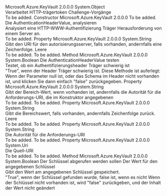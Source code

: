 <Type Name="HttpBearerChallenge" FullName="Microsoft.Azure.KeyVault.HttpBearerChallenge">
  <TypeSignature Language="C#" Value="public sealed class HttpBearerChallenge" />
  <TypeSignature Language="ILAsm" Value=".class public auto ansi sealed beforefieldinit HttpBearerChallenge extends System.Object" />
  <TypeSignature Language="DocId" Value="T:Microsoft.Azure.KeyVault.HttpBearerChallenge" />
  <TypeSignature Language="VB.NET" Value="Public NotInheritable Class HttpBearerChallenge" />
  <TypeSignature Language="F#" Value="type HttpBearerChallenge = class" />
  <AssemblyInfo>
    <AssemblyName>Microsoft.Azure.KeyVault</AssemblyName>
    <AssemblyVersion>2.0.0.0</AssemblyVersion>
  </AssemblyInfo>
  <Base>
    <BaseTypeName>System.Object</BaseTypeName>
  </Base>
  <Interfaces />
  <Docs>
    <summary>
            Verarbeitet HTTP-trägertoken Challenge-Vorgänge
            </summary>
    <remarks>To be added.</remarks>
  </Docs>
  <Members>
    <Member MemberName=".ctor">
      <MemberSignature Language="C#" Value="public HttpBearerChallenge (Uri requestUri, string challenge);" />
      <MemberSignature Language="ILAsm" Value=".method public hidebysig specialname rtspecialname instance void .ctor(class System.Uri requestUri, string challenge) cil managed" />
      <MemberSignature Language="DocId" Value="M:Microsoft.Azure.KeyVault.HttpBearerChallenge.#ctor(System.Uri,System.String)" />
      <MemberSignature Language="VB.NET" Value="Public Sub New (requestUri As Uri, challenge As String)" />
      <MemberSignature Language="F#" Value="new Microsoft.Azure.KeyVault.HttpBearerChallenge : Uri * string -&gt; Microsoft.Azure.KeyVault.HttpBearerChallenge" Usage="new Microsoft.Azure.KeyVault.HttpBearerChallenge (requestUri, challenge)" />
      <MemberType>Constructor</MemberType>
      <AssemblyInfo>
        <AssemblyName>Microsoft.Azure.KeyVault</AssemblyName>
        <AssemblyVersion>2.0.0.0</AssemblyVersion>
      </AssemblyInfo>
      <Parameters>
        <Parameter Name="requestUri" Type="System.Uri" />
        <Parameter Name="challenge" Type="System.String" />
      </Parameters>
      <Docs>
        <param name="requestUri">To be added.</param>
        <param name="challenge">Die AuthenticationHeaderValue, analysieren</param>
        <summary>
            Analysiert eine HTTP-WWW-Authentifizierung Träger Herausforderung von einem Server an.
            </summary>
        <remarks>To be added.</remarks>
      </Docs>
    </Member>
    <Member MemberName="AuthorizationServer">
      <MemberSignature Language="C#" Value="public string AuthorizationServer { get; }" />
      <MemberSignature Language="ILAsm" Value=".property instance string AuthorizationServer" />
      <MemberSignature Language="DocId" Value="P:Microsoft.Azure.KeyVault.HttpBearerChallenge.AuthorizationServer" />
      <MemberSignature Language="VB.NET" Value="Public ReadOnly Property AuthorizationServer As String" />
      <MemberSignature Language="F#" Value="member this.AuthorizationServer : string" Usage="Microsoft.Azure.KeyVault.HttpBearerChallenge.AuthorizationServer" />
      <MemberType>Property</MemberType>
      <AssemblyInfo>
        <AssemblyName>Microsoft.Azure.KeyVault</AssemblyName>
        <AssemblyVersion>2.0.0.0</AssemblyVersion>
      </AssemblyInfo>
      <ReturnValue>
        <ReturnType>System.String</ReturnType>
      </ReturnValue>
      <Docs>
        <summary>
            Gibt den URI für den autorisierungsserver, falls vorhanden, andernfalls eine Zeichenfolge. Leere
            </summary>
        <value>To be added.</value>
        <remarks>To be added.</remarks>
      </Docs>
    </Member>
    <Member MemberName="IsBearerChallenge">
      <MemberSignature Language="C#" Value="public static bool IsBearerChallenge (string challenge);" />
      <MemberSignature Language="ILAsm" Value=".method public static hidebysig bool IsBearerChallenge(string challenge) cil managed" />
      <MemberSignature Language="DocId" Value="M:Microsoft.Azure.KeyVault.HttpBearerChallenge.IsBearerChallenge(System.String)" />
      <MemberSignature Language="VB.NET" Value="Public Shared Function IsBearerChallenge (challenge As String) As Boolean" />
      <MemberSignature Language="F#" Value="static member IsBearerChallenge : string -&gt; bool" Usage="Microsoft.Azure.KeyVault.HttpBearerChallenge.IsBearerChallenge challenge" />
      <MemberType>Method</MemberType>
      <AssemblyInfo>
        <AssemblyName>Microsoft.Azure.KeyVault</AssemblyName>
        <AssemblyVersion>2.0.0.0</AssemblyVersion>
      </AssemblyInfo>
      <ReturnValue>
        <ReturnType>System.Boolean</ReturnType>
      </ReturnValue>
      <Parameters>
        <Parameter Name="challenge" Type="System.String" />
      </Parameters>
      <Docs>
        <param name="challenge">Die AuthenticationHeaderValue testen</param>
        <summary>
            Testet, ob ein Authentifizierungsheader Träger schwierig ist
            </summary>
        <returns>"True", wenn der Header Träger schwierig ist.</returns>
        <remarks>
            Diese Methode ist auferlegt: Wenn der Parameter null ist, oder das Schema im Header nicht vorhanden ist, und klicken Sie dann einfach "false" zurückgegeben.
            </remarks>
      </Docs>
    </Member>
    <Member MemberName="Resource">
      <MemberSignature Language="C#" Value="public string Resource { get; }" />
      <MemberSignature Language="ILAsm" Value=".property instance string Resource" />
      <MemberSignature Language="DocId" Value="P:Microsoft.Azure.KeyVault.HttpBearerChallenge.Resource" />
      <MemberSignature Language="VB.NET" Value="Public ReadOnly Property Resource As String" />
      <MemberSignature Language="F#" Value="member this.Resource : string" Usage="Microsoft.Azure.KeyVault.HttpBearerChallenge.Resource" />
      <MemberType>Property</MemberType>
      <AssemblyInfo>
        <AssemblyName>Microsoft.Azure.KeyVault</AssemblyName>
        <AssemblyVersion>2.0.0.0</AssemblyVersion>
      </AssemblyInfo>
      <ReturnValue>
        <ReturnType>System.String</ReturnType>
      </ReturnValue>
      <Docs>
        <summary>
            Gibt der Bereich-Wert, wenn vorhanden ist, andernfalls die Autorität für die Anforderungs-URI, die im Konstruktor angegebenen
            </summary>
        <value>To be added.</value>
        <remarks>To be added.</remarks>
      </Docs>
    </Member>
    <Member MemberName="Scope">
      <MemberSignature Language="C#" Value="public string Scope { get; }" />
      <MemberSignature Language="ILAsm" Value=".property instance string Scope" />
      <MemberSignature Language="DocId" Value="P:Microsoft.Azure.KeyVault.HttpBearerChallenge.Scope" />
      <MemberSignature Language="VB.NET" Value="Public ReadOnly Property Scope As String" />
      <MemberSignature Language="F#" Value="member this.Scope : string" Usage="Microsoft.Azure.KeyVault.HttpBearerChallenge.Scope" />
      <MemberType>Property</MemberType>
      <AssemblyInfo>
        <AssemblyName>Microsoft.Azure.KeyVault</AssemblyName>
        <AssemblyVersion>2.0.0.0</AssemblyVersion>
      </AssemblyInfo>
      <ReturnValue>
        <ReturnType>System.String</ReturnType>
      </ReturnValue>
      <Docs>
        <summary>
            Gibt die Bereichswert, falls vorhanden, andernfalls Zeichenfolge zurück. Leere
            </summary>
        <value>To be added.</value>
        <remarks>To be added.</remarks>
      </Docs>
    </Member>
    <Member MemberName="SourceAuthority">
      <MemberSignature Language="C#" Value="public string SourceAuthority { get; }" />
      <MemberSignature Language="ILAsm" Value=".property instance string SourceAuthority" />
      <MemberSignature Language="DocId" Value="P:Microsoft.Azure.KeyVault.HttpBearerChallenge.SourceAuthority" />
      <MemberSignature Language="VB.NET" Value="Public ReadOnly Property SourceAuthority As String" />
      <MemberSignature Language="F#" Value="member this.SourceAuthority : string" Usage="Microsoft.Azure.KeyVault.HttpBearerChallenge.SourceAuthority" />
      <MemberType>Property</MemberType>
      <AssemblyInfo>
        <AssemblyName>Microsoft.Azure.KeyVault</AssemblyName>
        <AssemblyVersion>2.0.0.0</AssemblyVersion>
      </AssemblyInfo>
      <ReturnValue>
        <ReturnType>System.String</ReturnType>
      </ReturnValue>
      <Docs>
        <summary>
            Die Autorität für die Anforderungs-URI
            </summary>
        <value>To be added.</value>
        <remarks>To be added.</remarks>
      </Docs>
    </Member>
    <Member MemberName="SourceUri">
      <MemberSignature Language="C#" Value="public Uri SourceUri { get; }" />
      <MemberSignature Language="ILAsm" Value=".property instance class System.Uri SourceUri" />
      <MemberSignature Language="DocId" Value="P:Microsoft.Azure.KeyVault.HttpBearerChallenge.SourceUri" />
      <MemberSignature Language="VB.NET" Value="Public ReadOnly Property SourceUri As Uri" />
      <MemberSignature Language="F#" Value="member this.SourceUri : Uri" Usage="Microsoft.Azure.KeyVault.HttpBearerChallenge.SourceUri" />
      <MemberType>Property</MemberType>
      <AssemblyInfo>
        <AssemblyName>Microsoft.Azure.KeyVault</AssemblyName>
        <AssemblyVersion>2.0.0.0</AssemblyVersion>
      </AssemblyInfo>
      <ReturnValue>
        <ReturnType>System.Uri</ReturnType>
      </ReturnValue>
      <Docs>
        <summary>
            Die Quell-URI
            </summary>
        <value>To be added.</value>
        <remarks>To be added.</remarks>
      </Docs>
    </Member>
    <Member MemberName="TryGetValue">
      <MemberSignature Language="C#" Value="public bool TryGetValue (string key, out string value);" />
      <MemberSignature Language="ILAsm" Value=".method public hidebysig instance bool TryGetValue(string key, [out] string&amp; value) cil managed" />
      <MemberSignature Language="DocId" Value="M:Microsoft.Azure.KeyVault.HttpBearerChallenge.TryGetValue(System.String,System.String@)" />
      <MemberSignature Language="VB.NET" Value="Public Function TryGetValue (key As String, ByRef value As String) As Boolean" />
      <MemberSignature Language="F#" Value="member this.TryGetValue : string *  -&gt; bool" Usage="httpBearerChallenge.TryGetValue (key, value)" />
      <MemberType>Method</MemberType>
      <AssemblyInfo>
        <AssemblyName>Microsoft.Azure.KeyVault</AssemblyName>
        <AssemblyVersion>2.0.0.0</AssemblyVersion>
      </AssemblyInfo>
      <ReturnValue>
        <ReturnType>System.Boolean</ReturnType>
      </ReturnValue>
      <Parameters>
        <Parameter Name="key" Type="System.String" />
        <Parameter Name="value" Type="System.String&amp;" RefType="out" />
      </Parameters>
      <Docs>
        <param name="key">Der Schlüssel abgerufen werden sollen</param>
        <param name="value">Der Wert für den angegebenen Schlüssel</param>
        <summary>
            Gibt den Wert am angegebenen Schlüssel gespeichert.
            </summary>
        <returns>"True", wenn der Schlüssel gefunden wurde, false ist, wenn es nicht</returns>
        <remarks>
            Wenn der Schlüssel nicht vorhanden ist, wird "false" zurückgeben, und der Inhalt der Wert nicht geändert
            </remarks>
      </Docs>
    </Member>
  </Members>
</Type>